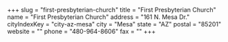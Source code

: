 +++
slug = "first-presbyterian-church"
title = "First Presbyterian Church"
name = "First Presbyterian Church"
address = "161 N. Mesa Dr."
cityIndexKey = "city-az-mesa"
city = "Mesa"
state = "AZ"
postal = "85201"
website = ""
phone = "480-964-8606"
fax = ""
+++
